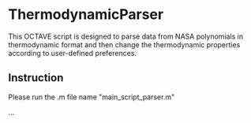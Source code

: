# ThermodynamicParser
This OCTAVE script is designed to parse data from NASA polynomials in thermodynamic format and then change the thermodynamic properties according to user-defined preferences.
## Instruction
Please run the .m file name "main_script_parser.m"

...
